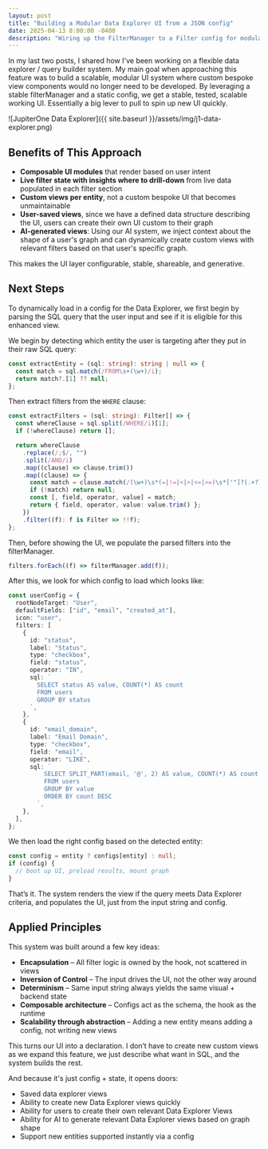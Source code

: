 ```yaml
---
layout: post
title: "Building a Modular Data Explorer UI from a JSON config"
date: 2025-04-13 8:00:00 -0400
description: "Wiring up the FilterManager to a Filter config for modular, well-tested, scalable UI"
---
```


In my last two posts, I shared how I've been working on a flexible data explorer / query builder system. My main goal when approaching this feature was to build a scalable, modular UI system where custom bespoke view components would no longer need to be developed. By leveraging a stable filterManager and a static config, we get a stable, tested, scalable working UI. Essentially a big lever to pull to spin up new UI quickly.

![JupiterOne Data Explorer]({{ site.baseurl }}/assets/img/j1-data-explorer.png)

## Benefits of This Approach

- **Composable UI modules** that render based on user intent
- **Live filter state with insights where to drill-down** from live data
  populated in each filter section
- **Custom views per entity**, not a custom bespoke UI that becomes
  unmaintainable
- **User-saved views**, since we have a defined data structure describing the
  UI, users can create their own UI custom to their graph
- **AI-generated views**: Using our AI system, we inject context about the shape
  of a user's graph and can dynamically create custom views with relevant
  filters based on that user's specific graph.

This makes the UI layer configurable, stable, shareable, and generative.

## Next Steps

To dynamically load in a config for the Data Explorer, we first begin by parsing the SQL query that the user input and see if it is eligible for this enhanced view.

We begin by detecting which entity the user is targeting after they put in their raw SQL query:

```ts
const extractEntity = (sql: string): string | null => {
  const match = sql.match(/FROM\s+(\w+)/i);
  return match?.[1] ?? null;
};
```

Then extract filters from the `WHERE` clause:

```ts
const extractFilters = (sql: string): Filter[] => {
  const whereClause = sql.split(/WHERE/i)[1];
  if (!whereClause) return [];

  return whereClause
    .replace(/;$/, "")
    .split(/AND/i)
    .map((clause) => clause.trim())
    .map((clause) => {
      const match = clause.match(/(\w+)\s*(=|!=|<|>|<=|>=)\s*['"]?(.+?)['"]?$/); // probably better to pull from a defined set
      if (!match) return null;
      const [, field, operator, value] = match;
      return { field, operator, value: value.trim() };
    })
    .filter((f): f is Filter => !!f);
};
```

Then, before showing the UI, we populate the parsed filters into the
filterManager.

```ts
filters.forEach((f) => filterManager.add(f));
```

After this, we look for which config to load which looks like:

```ts
const userConfig = {
  rootNodeTarget: "User",
  defaultFields: ["id", "email", "created_at"],
  icon: "user",
  filters: [
    {
      id: "status",
      label: "Status",
      type: "checkbox",
      field: "status",
      operator: "IN",
      sql: `
        SELECT status AS value, COUNT(*) AS count
        FROM users
        GROUP BY status
      `,
    },
    {
      id: "email_domain",
      label: "Email Domain",
      type: "checkbox",
      field: "email",
      operator: "LIKE",
      sql: `
          SELECT SPLIT_PART(email, '@', 2) AS value, COUNT(*) AS count
          FROM users
          GROUP BY value
          ORDER BY count DESC
        `,
    },
  ],
};

```

We then load the right config based on the detected entity:

```ts
const config = entity ? configs[entity] : null;
if (config) {
  // boot up UI, preload results, mount graph
}
```

That’s it. The system renders the view if the query meets Data Explorer criteria, and populates the UI, just from the input string and config.

## Applied Principles

This system was built around a few key ideas:

- **Encapsulation** – All filter logic is owned by the hook, not scattered in views
- **Inversion of Control** – The input drives the UI, not the other way around
- **Determinism** – Same input string always yields the same visual + backend state
- **Composable architecture** – Configs act as the schema, the hook as the runtime
- **Scalability through abstraction** – Adding a new entity means adding a config, not writing new views

This turns our UI into a declaration. I don’t have to create new custom views as we expand this feature, we just describe what want in SQL, and the system builds the rest.

And because it's just config + state, it opens doors:

- Saved data explorer views
- Ability to create new Data Explorer views quickly
- Ability for users to create their own relevant Data Explorer Views
- Ability for AI to generate relevant Data Explorer views based on graph shape
- Support new entities supported instantly via a config
